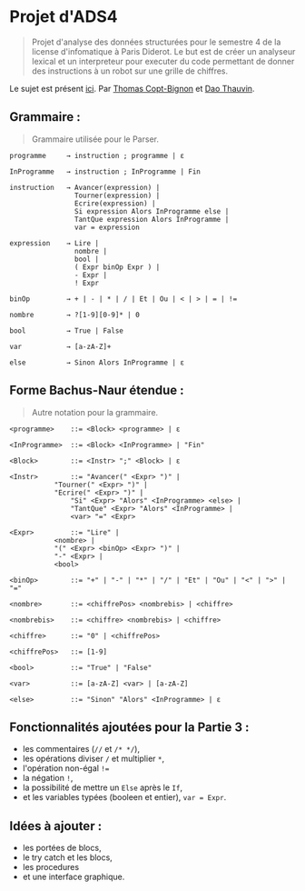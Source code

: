 
# Projet d'ADS4

> Projet d'analyse des données structurées pour le semestre 4 de la license d'infomatique à Paris Diderot. Le but est de créer un analyseur lexical et un interpreteur pour executer du code permettant de donner des instructions à un robot sur une grille de chiffres.

Le sujet est présent [ici](sujet.pdf).
Par [Thomas Copt-Bignon](https://github.com/totocptbgn) et [Dao Thauvin](https://github.com/daothauvin).

## Grammaire :
> Grammaire utilisée pour le Parser.

```
programme     → instruction ; programme | ε

InProgramme   → instruction ; InProgramme | Fin

instruction   → Avancer(expression) |
                Tourner(expression) |
                Ecrire(expression) |
                Si expression Alors InProgramme else |
                TantQue expression Alors InProgramme |
                var = expression

expression    → Lire |
                nombre |
                bool |
                ( Expr binOp Expr ) |
                - Expr |
                ! Expr

binOp         → + | - | * | / | Et | Ou | < | > | = | !=

nombre        → ?[1-9][0-9]* | 0

bool          → True | False

var           → [a-zA-Z]+

else          → Sinon Alors InProgramme | ε
```

## Forme Bachus-Naur étendue :
> Autre notation pour la grammaire.

```
<programme>    ::= <Block> <programme> | ε

<InProgramme>  ::= <Block> <InProgramme> | "Fin"

<Block>		   ::= <Instr> ";" <Block> | ε

<Instr>        ::= "Avancer(" <Expr> ")" |
		   "Tourner(" <Expr> ")" |
		   "Ecrire(" <Expr> ")" |
	           "Si" <Expr> "Alors" <InProgramme> <else> |
	           "TantQue" <Expr> "Alors" <InProgramme> |
	           <var> "=" <Expr>

<Expr> 	       ::= "Lire" |
		   <nombre> |
		   "(" <Expr> <binOp> <Expr> ")" |
		   "-" <Expr> |
		   <bool>

<binOp>        ::= "+" | "-" | "*" | "/" | "Et" | "Ou" | "<" | ">" | "="

<nombre>       ::= <chiffrePos> <nombrebis> | <chiffre>

<nombrebis>    ::= <chiffre> <nombrebis> | <chiffre>

<chiffre>      ::= "0" | <chiffrePos>

<chiffrePos>   ::= [1-9]

<bool> 	       ::= "True" | "False"

<var>          ::= [a-zA-Z] <var> | [a-zA-Z]

<else>         ::= "Sinon" "Alors" <InProgramme> | ε
```

## Fonctionnalités ajoutées pour la Partie 3 :

- les commentaires (`//` et `/* */`),
- les opérations diviser `/` et multiplier `*`,
- l'opération non-égal `!=`
- la négation `!`,
- la possibilité de mettre un `Else` après le `If`,
- et les variables typées (booleen et entier), `var = Expr`.


## Idées à ajouter :

- les portées de blocs,
- le try catch et les blocs,
- les procedures
- et une interface graphique.
